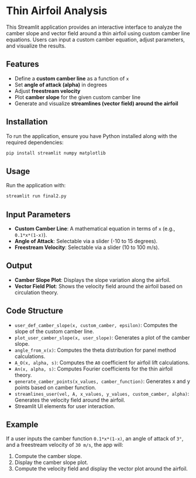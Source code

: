 # Thin Airfoil Analysis

This Streamlit application provides an interactive interface to analyze the camber slope and vector field around a thin airfoil using custom camber line equations. Users can input a custom camber equation, adjust parameters, and visualize the results.

## Features
- Define a **custom camber line** as a function of `x`
- Set **angle of attack (alpha)** in degrees
- Adjust **freestream velocity**
- Plot **camber slope** for the given custom camber line
- Generate and visualize **streamlines (vector field) around the airfoil**

## Installation
To run the application, ensure you have Python installed along with the required dependencies:

```sh
pip install streamlit numpy matplotlib
```

## Usage
Run the application with:

```sh
streamlit run final2.py
```

## Input Parameters
- **Custom Camber Line**: A mathematical equation in terms of `x` (e.g., `0.1*x*(1-x)`).
- **Angle of Attack**: Selectable via a slider (-10 to 15 degrees).
- **Freestream Velocity**: Selectable via a slider (10 to 100 m/s).

## Output
- **Camber Slope Plot**: Displays the slope variation along the airfoil.
- **Vector Field Plot**: Shows the velocity field around the airfoil based on circulation theory.

## Code Structure
- `user_def_camber_slope(x, custom_camber, epsilon)`: Computes the slope of the custom camber line.
- `plot_user_camber_slope(x, user_slope)`: Generates a plot of the camber slope.
- `angle_from_x(x)`: Computes the theta distribution for panel method calculations.
- `A_O(x, alpha, s)`: Computes the `A0` coefficient for airfoil lift calculations.
- `An(x, alpha, s)`: Computes Fourier coefficients for the thin airfoil theory.
- `generate_camber_points(x_values, camber_function)`: Generates x and y points based on camber function.
- `streamlines_user(vel, A, x_values, y_values, custom_camber, alpha)`: Generates the velocity field around the airfoil.
- Streamlit UI elements for user interaction.

## Example
If a user inputs the camber function `0.1*x*(1-x)`, an angle of attack of `3°`, and a freestream velocity of `30 m/s`, the app will:
1. Compute the camber slope.
2. Display the camber slope plot.
3. Compute the velocity field and display the vector plot around the airfoil.


